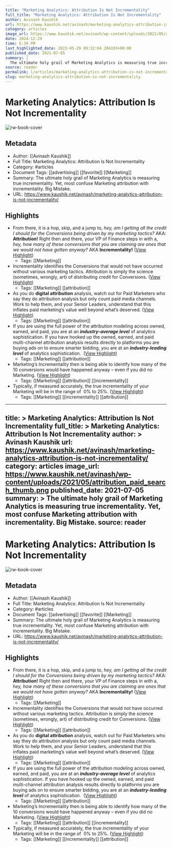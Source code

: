```yaml
---
title: "Marketing Analytics: Attribution Is Not Incrementality"
full_title: "Marketing Analytics: Attribution Is Not Incrementality"
author: Avinash Kaushik
url: https://www.kaushik.net/avinash/marketing-analytics-attribution-is-not-incrementality/
category: articles
image_url: https://www.kaushik.net/avinash/wp-content/uploads/2021/05/attribution_paid_search_thumb.png
date: 2024-12-29
time: 6:39 PM
last_highlighted_date: 2023-05-29 09:32:04.284103+00:00
published_date: 2021-07-05
summary: |
  The ultimate holy grail of Marketing Analytics is measuring true incrementality. Yet, most confuse Marketing attribution with incrementality. Big Mistake.
source: reader
permalink: l/articles/marketing-analytics-attribution-is-not-incrementality
slug: marketing-analytics-attribution-is-not-incrementality
---
```

# Marketing Analytics: Attribution Is Not Incrementality

![rw-book-cover](https://www.kaushik.net/avinash/wp-content/uploads/2021/05/attribution_paid_search_thumb.png)

## Metadata
- Author: [[Avinash Kaushik]]
- Full Title: Marketing Analytics: Attribution Is Not Incrementality
- Category: #articles
- Document Tags: [[advertising]] [[favorite]] [[Marketing]] 
- Summary: The ultimate holy grail of Marketing Analytics is measuring true incrementality. Yet, most confuse Marketing attribution with incrementality. Big Mistake.
- URL: https://www.kaushik.net/avinash/marketing-analytics-attribution-is-not-incrementality/

## Highlights
- From there, it is a hop, skip, and a jump to, *hey, am I getting all the credit I should for the Conversions being driven by my marketing tactics?* AKA: **Attribution!**
  Right then and there, your VP of Finance steps in with a, *hey, how many of these conversions that you are claiming are ones that we would not have gotten anyway?* AKA **Incrementality!** ([View Highlight](https://read.readwise.io/read/01h1c5tw0k3rwrf8ek5w92ecpj))
    - Tags: [[Marketing]] 
- Incrementality identifies the Conversions that would not have occurred without various marketing tactics.
  Attribution is simply the science (sometimes, wrongly, art) of distributing credit for Conversions. ([View Highlight](https://read.readwise.io/read/01h1c5v7qdvn0dxht4cgeyjgb1))
    - Tags: [[Marketing]] [[attribution]] 
- As you do **digital attribution** analysis, watch out for Paid Marketers who say they do attribution analysis but only count paid media channels. Work to help them, and your Senior Leaders, understand that this inflates paid marketing’s value well beyond what’s deserved. ([View Highlight](https://read.readwise.io/read/01h1c63yqef3wmc449stq99h4s))
    - Tags: [[Marketing]] [[attribution]] 
- If you are using the full power of the attribution modeling across owned, earned, and paid, you are at an ***industry-average level*** of analytics sophistication.​
  If you have hooked up the owned, earned, and paid multi-channel attribution analysis results directly to platforms you are buying ads on to ensure smarter bidding, you are at an ***industry-leading level*** of analytics sophistication. ​ ([View Highlight](https://read.readwise.io/read/01h1kda69bznpy2tdae25hr3mt))
    - Tags: [[Marketing]] [[attribution]] 
- Marketing’s Incrementality then is being able to identify how many of the 10 conversions would have happened anyway – even if you did no Marketing. ([View Highlight](https://read.readwise.io/read/01h1kdhwmr2s21yzaxagkrjzrd))
    - Tags: [[Marketing]] [[attribution]] [[incrementality]] 
- Typically, if measured accurately, the true incrementality of your Marketing will be in the range of  0% to 25%. ([View Highlight](https://read.readwise.io/read/01h1kdkdfjde3b8m1aqn519ev0))
    - Tags: [[Marketing]] [[incrementality]] [[attribution]] 


---
title: >
  Marketing Analytics: Attribution Is Not Incrementality
full_title: >
  Marketing Analytics: Attribution Is Not Incrementality
author: >
  Avinash Kaushik
url: https://www.kaushik.net/avinash/marketing-analytics-attribution-is-not-incrementality/
category: articles
image_url: https://www.kaushik.net/avinash/wp-content/uploads/2021/05/attribution_paid_search_thumb.png
published_date: 2021-07-05
summary: >
  The ultimate holy grail of Marketing Analytics is measuring true incrementality. Yet, most confuse Marketing attribution with incrementality. Big Mistake.
source: reader
---
# Marketing Analytics: Attribution Is Not Incrementality

![rw-book-cover](https://www.kaushik.net/avinash/wp-content/uploads/2021/05/attribution_paid_search_thumb.png)

## Metadata
- Author: [[Avinash Kaushik]]
- Full Title: Marketing Analytics: Attribution Is Not Incrementality
- Category: #articles
- Document Tags: [[advertising]] [[favorite]] [[Marketing]] 
- Summary: The ultimate holy grail of Marketing Analytics is measuring true incrementality. Yet, most confuse Marketing attribution with incrementality. Big Mistake.
- URL: https://www.kaushik.net/avinash/marketing-analytics-attribution-is-not-incrementality/

## Highlights
- From there, it is a hop, skip, and a jump to, *hey, am I getting all the credit I should for the Conversions being driven by my marketing tactics?* AKA: **Attribution!**
  Right then and there, your VP of Finance steps in with a, *hey, how many of these conversions that you are claiming are ones that we would not have gotten anyway?* AKA **Incrementality!** ([View Highlight](https://read.readwise.io/read/01h1c5tw0k3rwrf8ek5w92ecpj))
    - Tags: [[Marketing]] 
- Incrementality identifies the Conversions that would not have occurred without various marketing tactics.
  Attribution is simply the science (sometimes, wrongly, art) of distributing credit for Conversions. ([View Highlight](https://read.readwise.io/read/01h1c5v7qdvn0dxht4cgeyjgb1))
    - Tags: [[Marketing]] [[attribution]] 
- As you do **digital attribution** analysis, watch out for Paid Marketers who say they do attribution analysis but only count paid media channels. Work to help them, and your Senior Leaders, understand that this inflates paid marketing’s value well beyond what’s deserved. ([View Highlight](https://read.readwise.io/read/01h1c63yqef3wmc449stq99h4s))
    - Tags: [[Marketing]] [[attribution]] 
- If you are using the full power of the attribution modeling across owned, earned, and paid, you are at an ***industry-average level*** of analytics sophistication.​
  If you have hooked up the owned, earned, and paid multi-channel attribution analysis results directly to platforms you are buying ads on to ensure smarter bidding, you are at an ***industry-leading level*** of analytics sophistication. ​ ([View Highlight](https://read.readwise.io/read/01h1kda69bznpy2tdae25hr3mt))
    - Tags: [[Marketing]] [[attribution]] 
- Marketing’s Incrementality then is being able to identify how many of the 10 conversions would have happened anyway – even if you did no Marketing. ([View Highlight](https://read.readwise.io/read/01h1kdhwmr2s21yzaxagkrjzrd))
    - Tags: [[Marketing]] [[attribution]] [[incrementality]] 
- Typically, if measured accurately, the true incrementality of your Marketing will be in the range of  0% to 25%. ([View Highlight](https://read.readwise.io/read/01h1kdkdfjde3b8m1aqn519ev0))
    - Tags: [[Marketing]] [[incrementality]] [[attribution]] 


